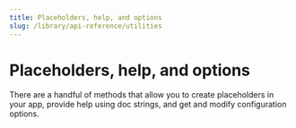 ```yaml
---
title: Placeholders, help, and options
slug: /library/api-reference/utilities
---
```


# Placeholders, help, and options

There are a handful of methods that allow you to create placeholders in your
app, provide help using doc strings, and get and modify configuration options.

<Autofunction function="streamlit.set_page_config" />
<Autofunction function="streamlit.help" />
